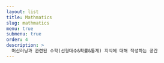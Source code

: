 ```yaml
---
layout: list
title: Mathmatics
slug: mathmatics
menu: true
submenu: true
order: 4
description: >
  머신러닝과 관련된 수학(선형대수&확률&통계) 지식에 대해 작성하는 공간
---
```



